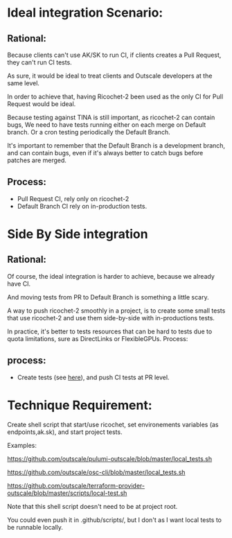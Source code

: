 

# Ideal integration Scenario:
## Rational:

Because clients can't use AK/SK to run CI, if clients creates a Pull Request, they can't run CI tests.

As sure, it would be ideal to treat clients and Outscale developers at the same level.

In order to achieve that, having Ricochet-2 been used as the only CI for Pull Request would be ideal. 

Because testing against TINA is still important, as ricochet-2 can contain bugs, We need to have tests running either on each merge on Default branch. Or a cron testing periodically the Default Branch.

It's important to remember that the Default Branch is a development branch, and can contain bugs, even if it's always better to catch bugs before patches are merged.
## Process:

- Pull Request CI, rely only on ricochet-2
- Default Branch CI rely on in-production tests.

# Side By Side integration
## Rational:

Of course, the ideal integration is harder to achieve, because we already have CI.

And moving tests from PR to Default Branch is something a little scary.

A way to push ricochet-2 smoothly in a project, is to create some small tests that use ricochet-2 and use them side-by-side with in-productions tests.

In practice, it's better to tests resources that can be hard to tests due to quota limitations, sure as DirectLinks or FlexibleGPUs.
Process:

## process:
- Create tests (see [here](https://github.com/outscale/osc-ricochet-2/blob/master/Road-To-Ricochet-2.md#technique-requirement)), and push CI tests at PR level.


# Technique Requirement:


Create shell script that start/use ricochet, set environements variables (as endpoints,ak.sk), and start project tests.

Examples:

https://github.com/outscale/pulumi-outscale/blob/master/local_tests.sh

https://github.com/outscale/osc-cli/blob/master/local_tests.sh

https://github.com/outscale/terraform-provider-outscale/blob/master/scripts/local-test.sh


Note that this shell script doesn't need to be at project root.

You could even push it in .github/scripts/, but I don't as I want local tests to be runnable locally.
